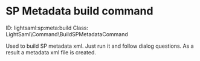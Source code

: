 
SP Metadata build command
=========================

ID: lightsaml:sp:meta:build
Class: LightSaml\Command\BuildSPMetadataCommand

Used to build SP metadata xml. Just run it and follow dialog questions. As a result a metadata xml file is created.

